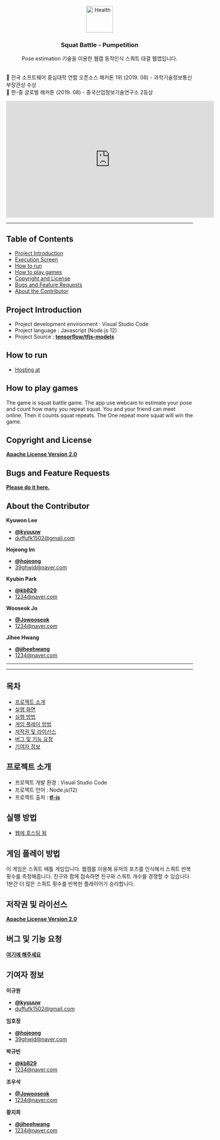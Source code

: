 <p align="center">
  <a href="https://github.com/chinagazo/pumpetition">
    <img src="https://user-images.githubusercontent.com/46713032/58324676-7ff26e80-7e62-11e9-8278-63a8ea262ebb.png" alt="Health" width="72" height="72">
  </a>
</p>

<h3 align="center">Squat Battle - Pumpetition</h3>

<p align="center">
  Pose estimation 기술을 이용한 웹캠 동작인식 스쿼트 대결 웹앱입니다.<br/><br/>

  🥇 전국 소프트웨어 중심대학 연합 오픈소스 해커톤 1위 (2019. 06) - 과학기술정보통신부장관상 수상<br/>
  🥈 한-중 글로벌 해커톤 (2019. 08) - 중국산업정보기술연구소 2등상
</p>

<iframe width="560" height="315" src="https://www.youtube.com/embed/qmYJ3Z4X708" frameborder="0" allow="accelerometer; autoplay; clipboard-write; encrypted-media; gyroscope; picture-in-picture" allowfullscreen></iframe>


* * *


## Table of Contents

- [Project Introduction](#Project-Introduction)
- [Execution Screen](#Execution-Screen)
- [How to run](#How-to-run)
- [How to play games](#How-to-play-games)
- [Copyright and License](#Copyright-and-License)
- [Bugs and Feature Requests](#Bugs-and-Feature-Requests)
- [About the Contributor](#About-the-Contributor)


## Project Introduction

- Project development environment : Visual Studio Code
- Project language : Javascript (Node.js 12)
- Project Source : [**tensorflow/tfjs-models**](https://github.com/tensorflow/tfjs-models)


## How to run

- [Hosting at](https://snappy-premise-231900.web.app)


## How to play games

The game is squat battle game.
The app use webcam to estimate your pose and count how many you repeat squat.
You and your friend can meet online. Then it counts squat repeats.
The One repeat more squat will win the game.

## Copyright and License

[**Apache License Version 2.0**](https://github.com/chinagazo/pumpetition/blob/master/LICENSE)


## Bugs and Feature Requests

[**Please do it here.**](https://github.com/chinagazo/pumpetition/issues)


## About the Contributor
**Kyuwon Lee**

- [**@kyuuuw**](https://github.com/kyuuuw)
- <duffufk1502@gmail.com>

**Hojeong Im**
- [**@hojeong**](https://github.com/hojeong)
- <39ghwjd@naver.com>

**Kyubin Park**
- [**@kb829**](https://github.com/kb829)
- <1234@naver.com>

**Wooseok Jo**
- [**@Jowooseok**](https://github.com/Jowooseok)
- <1234@naver.com>

**Jihee Hwang**
- [**@jiheehwang**](https://github.com/jiheehwang)
- <1234@naver.com>

* * *

* * *


## 목차

- [프로젝트 소개](#프로젝트-소개)
- [실행 화면](#실행-화면)
- [실행 방법](#실행-방법)
- [게임 플레이 방법](#게임-플레이-방법)
- [저작권 및 라이선스](#저작권-및-라이선스)
- [버그 및 기능 요청](#버그-및-기능-요청)
- [기여자 정보](#기여자-정보)


## 프로젝트 소개

- 프로젝트 개발 환경 : Visual Studio Code
- 프로젝트 언어 : Node.js(12)
- 프로젝트 출처 : [**tf-js**](https://github.com/tensorflow/tfjs-models.git)


## 실행 방법

- [웹에 호스팅 됨](https://snappy-premise-231900.web.app)


## 게임 플레이 방법

이 게임은 스쿼트 배틀 게임입니다.
웹캠를 이용해 유저의 포즈를 인식해서 스쿼트 반복 횟수를 측정해줍니다.
친구와 함께 접속하면 친구와 스쿼트 개수를 경쟁할 수 있습니다.
1분간 더 많은 스쿼트 횟수를 반복한 플레이어가 승리합니다.


## 저작권 및 라이선스

[**Apache License Version 2.0**](https://github.com/chinagazo/pumpetition/blob/master/LICENSE)


## 버그 및 기능 요청

[**여기에 해주세요**](https://github.com/chinagazo/pumpetition/issues)


## 기여자 정보

**이규원**

- [**@kyuuuw**](https://github.com/kyuuuw)
- <duffufk1502@gmail.com>

**임호정**
- [**@hojeong**](https://github.com/hojeong)
- <39ghwjd@naver.com>

**박규빈**
- [**@kb829**](https://github.com/kb829)
- <1234@naver.com>

**조우석**
- [**@Jowooseok**](https://github.com/Jowooseok)
- <1234@naver.com>

**황지희**
- [**@jiheehwang**](https://github.com/jiheehwang)
- <1234@naver.com>
